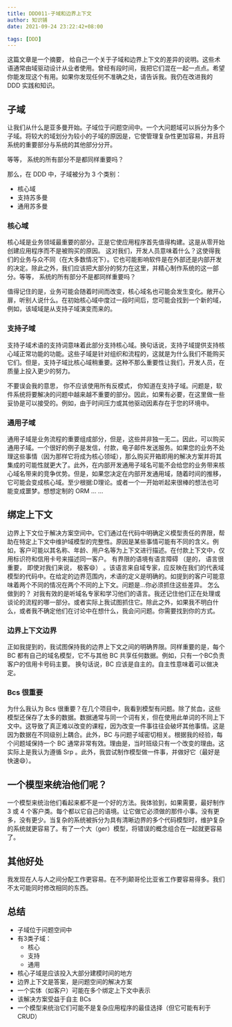 ```yaml
---
title: DDD011-子域和边界上下文
author: 知识铺
date: 2021-09-24 23:22:42+08:00

tags: [DDD]
---
```


这篇文章是一个摘要， 给自己一个关于子域和边界上下文的差异的说明。这些术语通常由域驱动设计从业者使用。曾经有段时间，我把它们混在一起一点点。希望你能发现这个有用。如果你发现任何不准确之处，请告诉我。我仍在改进我的 DDD 实践和知识。

## 子域

让我们从什么是亚多曼开始。子域位于问题空间中。一个大问题域可以拆分为多个子域。将较大的域划分为较小的子域的原因是，它使管理复杂性更加容易，并且将系统的重要部分与系统的其他部分分开。

等等， 系统的所有部分不是都同样重要吗？

那么，在 DDD 中，子域被分为 3 个类别：

- 核心域
- 支持苏多曼
- 通用苏多曼

### 核心域

核心域是业务领域最重要的部分。正是它使应用程序首先值得构建。这是从零开始创建应用程序而不是被购买的原因。
这对我们，开发人员意味着什么？这使得我们的业务与众不同（在大多数情况下）。它也可能影响软件是在外部还是内部开发的决定。除此之外，我们应该把大部分的努力在这里，并精心制作系统的这一部分。等等， 系统的所有部分不是都同样重要吗？

值得记住的是，业务可能会随着时间而改变，核心域名也可能会发生变化。敞开心扉，听别人说什么。在初始核心域中度过一段时间后，您可能会找到一个新的域，例如，该域域是从支持子域演变而来的。

### 支持子域

支持子域术语的支持词意味着此部分支持核心域。换句话说，支持子域提供支持核心域正常功能的功能。这些子域是针对组织和流程的，这就是为什么我们不能购买它们。但是，支持子域比核心域稍重要。这种不那么重要性让我们，开发人员，在质量上投入更少的努力。

不要误会我的意思， 你不应该使用所有反模式， 你知道在支持子域。问题是，软件系统将要解决的问题中越来越不重要的部分。因此，如果有必要，在这里做一些妥协是可以接受的。例如，由于时间压力或其他驱动因素存在于您的环境中。

### 通用子域

通用子域是业务流程的重要组成部分，但是，这些并非独一无二。因此，可以购买通用子域。一个很好的例子是发信，付款，电子邮件发送服务。如果您的业务不处理这些事情（因为那样它将成为核心领域），那么购买开箱即用的解决方案并将其集成的可能性就更大了。此外，在内部开发通用子域名可能不会给您的业务带来核心域名带来的竞争优势。但是，如果您决定在内部开发通用域，随着时间的推移，它可能会变成核心域。至少根据:D理论。或者一个一开始听起来很棒的想法也可能变成噩梦。想想定制的 ORM ... ...

## 绑定上下文

边界上下文位于解决方案空间中。它们通过在代码中明确定义模型责任的界限，帮助在特定上下文中维护域模型的完整性。原因是某些事情可能有不同的含义。例如，客户可能以其名称、年龄、用户名等为上下文进行描述。在付款上下文中，仅用标识符和信用卡号来描述同一客户。
有界限的语境有语言障碍 （是的， 语言很重要， 即使对我们来说， 极客😄） 。该语言来自域专家，应反映在我们的代表域模型的代码中。在给定的边界范围内，术语的定义是明确的。如提到的客户可能意味着两个不同的情况在两个不同的上下文。问题是...你必须抓住这些差异。
怎么做到的？
对我有效的是听域名专家和学习他们的语言。我还记住他们正在处理或谈论的流程的哪一部分。或者实际上我试图抓住它。除此之外，如果我不明白什么，或者我不确定他们在讨论中在想什么，我会问问题。你需要找到你的方式。

### 边界上下文边界

正如我提到的，我试图保持我的边界上下文之间的明确界限。同样重要的是，每个 BC 都有自己的域名模型，它不与其他 BC 共享任何数据。例如，只有一个BC负责客户的信用卡号码主要。
换句话说，BC 应该是自主的。自主性意味着可以做决定。

### Bcs 很重要

为什么我认为 Bcs 很重要？在几个项目中，我看到模型有问题。除了贫血，这些模型还保存了太多的数据。数据通常与同一个词有关，但在使用此单词的不同上下文中。这导致了真正难以改变的课程，因为改变一件事往往会破坏其他事情。这是因为数据在不同级别上耦合。此外，BC 与问题子域密切相关。根据我的经验，每个问题域保持一个 BC 通常非常有效。理由是，当时班级只有一个改变的理由。这实际上是我认为遵循 Srp 。此外，我尝试制作模型做一件事，并做好它（最好是快速😄）。

## 一个模型来统治他们呢？

一个模型来统治他们看起来都不是一个好的方法。我体验到，如果需要，最好制作 3 或 4 个客户类。每个都以它自己的语境。让它做它必须做的那件小事。没有更多，没有更少。当复杂的系统被拆分为具有清晰边界的多个代码模型时，维护复杂的系统就更容易了。有了一个大（ger）模型，将错误的概念组合在一起就更容易了。

## 其他好处

我发现在人与人之间分配工作更容易。在不列颠哥伦比亚省工作要容易得多。我们不太可能同时修改相同的东西。

## 总结

- 子域位于问题空间中
- 有3类子域：
  - 核心
  - 支持
  - 通用
- 核心子域是应该投入大部分建模时间的地方
- 边界上下文是答案，是问题空间的解决方案
- 一个实体（如客户）可能在多个绑定上下文中表示
- 该解决方案受益于自主 BCs
- 一个模型来统治它们可能不是复杂应用程序的最佳选择（但它可能有利于 CRUD）